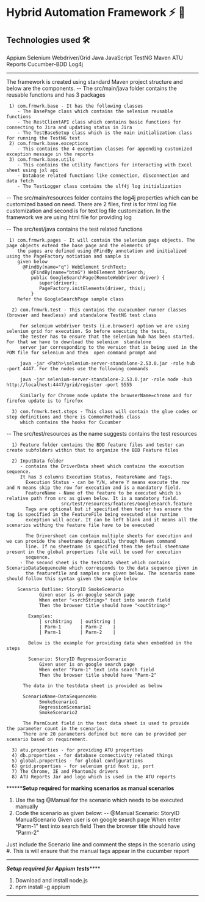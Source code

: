 # Hybrid Automation Framework ⚡️ 🚀

## Technologies used 🛠️
Appium
Selenium Webdriver/Grid
Java
JavaScript
TestNG
Maven
ATU Reports
Cucumber-BDD
Log4j


<!-- markdownlint-enable -->
<!-- prettier-ignore-end -->
<!-- ALL-CONTRIBUTORS-LIST:END -->

---

  The framework is created using standard Maven project structure and below are the components.
  -- The src/main/java folder contains the reusable functions and has 3 packages
  
     1) com.frmwrk.base - It has the following classes 
        - The BasePage class which contains the selenium reusable functions
        - The RestClientAPI class which contains basic functions for connecting to Jira and updating status in Jira
        - The TestBaseSetup class which is the main initialization class for running the TestNG test
     2) com.frmwrk.base.exceptions
        - This contains the 4 exception classes for appending customized exception message in the reports
     3) com.frmwrk.base.utils
        - This contains the utility functions for interacting with Excel sheet using jxl api
        - Database related functions like connection, disconnection and data fetch
        - The TestLogger class contains the slf4j log initialization 
  
  -- The src/main/resources folder contains the log4j properties which can be customized based on need. 
     There are 2 files, first is for html log file customization and second is for text log file customization. In the framework we are using
     html file for providing log
  
  -- The src/test/java contains the test related functions
     
     1) com.frmwrk.pages - It will contain the selenium page objects. The page objects extend the base page and the elements of 
        the pages are defined using @FindBy annotation and initialized using the PageFactory notiation and sample is 
        given below
       	  @FindBy(name="q") WebElement SrchText;
             @FindBy(name="btnG") WebElement btnSearch;
             public GoogleSearchPage(RemoteWebDriver driver) {
                super(driver);
                PageFactory.initElements(driver, this);
             }
        Refer the GoogleSearchPage sample class
           
      2) com.frmwrk.test - This contains the cucucumber runner classes (browser and headless) and standalone TestNG test class
         
         For selenium webdriver tests (i.e.browser) option we are using selenium grid for execution. So before executing the tests, 
         the tester has to ensure that the selenium hub has been started. For that we have to download the selenium  standalone
         server jar corresponding to the version that is being used in the POM file for selenium and then  open command prompt and
         
         java -jar <Path>\selenium-server-standalone-2.53.0.jar -role hub -port 4447. For the nodes use the following commands
         
         java -jar selenium-server-standalone-2.53.0.jar -role node -hub http://localhost:4447/grid/register -port 5555
         
         Similarly for Chrome node update the browserName=chrome and for firefox update is to firefox
         
      3) com.frmwrk.test.steps - This class will contain the glue codes or step definitions and there is CommonMethods class
         which contains the hooks for Cucumber
 
 
 -- The src/test/resources as the name suggests contains the test resources
      
      1) Feature folder contains the BDD feature files and tester can create subfolders within that to organize the BDD Feature files
      
      2) InputData folder 
         - contains the DriverData sheet which contains the execution sequence. 
         It has 3 columns Execution Status, FeatureName and Tags. 
           Execution Status - can be Y/N, where Y means execute the row and N means skip the row for execution and is a mandatory field.
           FeatureName - Name of the feature to be executed which is relative path from src as given below. It is a mandatory field.
                        src/test/resources/features/GoogleSearch.feature
           Tags are optional but if specified then tester has ensure the tag is specified in the FeatureFile being executed else runtime
           exception will occur. It can be left blank and it means all the scenarios withing the feature file have to be executed
           
           The Driversheet can contain multiple sheets for execution and we can provide the sheetname dynamically through Maven command
           line. If no sheetname is specified then the defaul sheetname present in the global properties file will be used for execution
           sequence.
         - The second sheet is the testdata sheet which contains ScenarioDataSequenceNo which corresponds to the data sequence given in
           the featurefile and samples are given below. The scenario name should follow this syntax given the sample below
           
        Scenario Outline: StoryID SmokeScenario
  				Given user is on google search page
  				When enter "<srchString>" text into search field
  				Then the browser title should have "<outString>"
 
  			Examples: 
  				| srchString   | outString |
  				| Parm-1       | Parm-2    |
  				| Parm-1       | Parm-2    |
  	
  			Below is the example for providing data when embedded in the steps
  
  			Scenario: StoryID RegressionScenario
    			Given user is on google search page
    			When enter "Parm-1" text into search field
    			Then the browser title should have "Parm-2" 
          
          The data in the testdata sheet is provided as below
          
          ScenarioName-DataSequenceNo
 			    SmokeScenario1
 			    RegressionScenario1
 			    SmokeScenario2
          
          The ParmCount field in the test data sheet is used to provide the parameter count in the scenario.
          There are 20 parameters defined but more can be provided per scenario based on requirement.
          
      3) atu.properties - for providing ATU properties
      4) db.properties - for database connectivity related things
      5) global.properties - for global configurations
      6) grid.properties - for selenium grid host ip, port 
      7) The Chrome, IE and PhantomJs drivers
      8) ATU Reports Jar and logo which is used in the ATU reports
 
 ************************Setup required for marking scenarios as manual scenarios******************
 
 1) Use the tag @Manual for the scenario which needs to be executed manually
 2) Code the scenario as given below:
 --
 @Manual
  Scenario: StoryID ManualScenario
     Given user is on google search page
     When enter "Parm-1" text into search field
     Then the browser title should have "Parm-2"     
 
 Just include the Scenario line and comment the steps in the scenario using #. This is will ensure that the manual
 tags appear in the cucumber report
 
 *****************************************************************************************************************


 ***************************************Setup required for Appium tests*******************************************
 1) Download and install node.js
 2) npm install -g appium
 *****************************************************************************************************************
